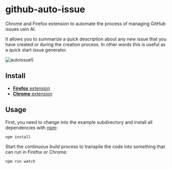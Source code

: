 # github-auto-issue

Chrome and Firefox extension to automate the process of managing GitHub issues usin AI.

It allows you to summarize a quick description about any new issue that you have created or during the creation process. In other words this is useful as a quick start issue generator.

![autoissue5](https://user-images.githubusercontent.com/33763843/221567695-9ccc071a-fbf4-4e9a-99b4-df71c777caec.gif)

## Install

- [**Firefox** extension]()
- [**Chrome** extension]()

## Usage

First, you need to change into the example subdirectory and install all dependencies with [npm](http://npmjs.com/):

```bash
npm install
```

Start the continuous build process to transpile the code into something that
can run in Firefox or Chrome:

```bash
npm run watch
```
